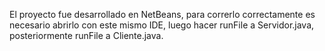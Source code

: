 El proyecto fue desarrollado en NetBeans, para correrlo correctamente es necesario abrirlo con este mismo IDE, luego hacer runFile a Servidor.java, posteriormente runFile a Cliente.java.
